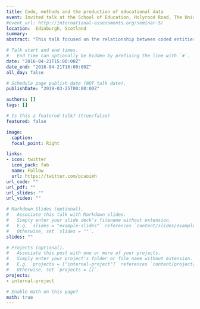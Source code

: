 ```yaml
---
title: Code, methods and the production of educational data 
event: Invited talk at the School of Education, Holyrood Road, The University of Edinburgh
#event_url: http://international-assessments.org/seminar-5/
location:  Edinburgh, Scotland
summary:  
abstract: "This talk focused on the relationship between coded entities and the production of educational data."

# Talk start and end times.
#   End time can optionally be hidden by prefixing the line with `#`.
date: "2016-04-21T15:00:00Z"
date_end: "2016-04-21T16:00:00Z"
all_day: false

# Schedule page publish date (NOT talk date).
publishDate: "2019-03-25T00:00:00Z"

authors: []
tags: []

# Is this a featured talk? (true/false)
featured: false

image:
  caption: 
  focal_point: Right

links:
- icon: twitter
  icon_pack: fab
  name: Follow
  url: https://twitter.com/ocaoimh
url_code: ""
url_pdf: ""
url_slides: ""
url_video: ""

# Markdown Slides (optional).
#   Associate this talk with Markdown slides.
#   Simply enter your slide deck's filename without extension.
#   E.g. `slides = "example-slides"` references `content/slides/example-slides.md`.
#   Otherwise, set `slides = ""`.
slides: ""

# Projects (optional).
#   Associate this post with one or more of your projects.
#   Simply enter your project's folder or file name without extension.
#   E.g. `projects = ["internal-project"]` references `content/project/deep-learning/index.md`.
#   Otherwise, set `projects = []`.
projects:
- internal-project

# Enable math on this page?
math: true
---
```





